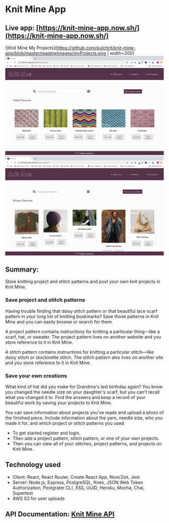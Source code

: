 
# Knit Mine App

## Live app: [https://knit-mine-app.now.sh/](https://knit-mine-app.now.sh/)

![Knit Mine My Projects](https://github.com/pulchrit/knit-mine-app/blob/master/readmeImages/myProjects.png | width=200)
![Knit Mine StitchPatterns](https://github.com/pulchrit/knit-mine-app/blob/master/readmeImages/stitchPatterns.png)
![Knit Mine Project Patterns](https://github.com/pulchrit/knit-mine-app/blob/master/readmeImages/projectPatterns.png)

## Summary: 
Store knitting project and stitch patterns and post your own knit projects in Knit Mine. 

### Save project and stitch patterns
Having trouble finding that daisy stitch pattern or that beautiful lace scarf pattern in your long list of knitting bookmarks? Save those patterns in Knit Mine and you can easily browse or search for them.

A project pattern contains instructions for knitting a particular thing—like a scarf, hat, or sweater. The project pattern lives on another website and you store reference to it in Knit Mine.

A stitch pattern contains instructions for knitting a particular stitch—like daisy stitch or stockinette stitch. The stitch pattern also lives on another site and you store reference to it in Knit Mine.

### Save your own creations
What kind of hat did you make for Grandma's last birthday again? You know you changed the needle size on your daughter's scarf, but you can't recall what you changed it to. Find the answers and keep a record of your beautiful work by saving your projects to Knit Mine.

You can save information about projects you’ve made and upload a photo of the finished piece. Include information about the yarn, needle size, who you made it for, and which project or stitch patterns you used.

- To get started register and login.
- Then add a project pattern, stitch pattern, or one of your own projects.
- Then you can view all of your stitches, project patterns, and projects on Knit Mine.

## Technology used
- Client: React, React Router, Create React App, Now/Zeit, Jest
- Server: Node.js, Express, PostgreSQL, Knex, JSON Web Token Authorization, Postgrater CLI, XSS, UUID, Heroku, Mocha, Chai, Supertest
- AWS S3 for user uploads

## API Documentation: [Knit Mine API](https://github.com/pulchrit/knit-mine-api/blob/master/README.md)



